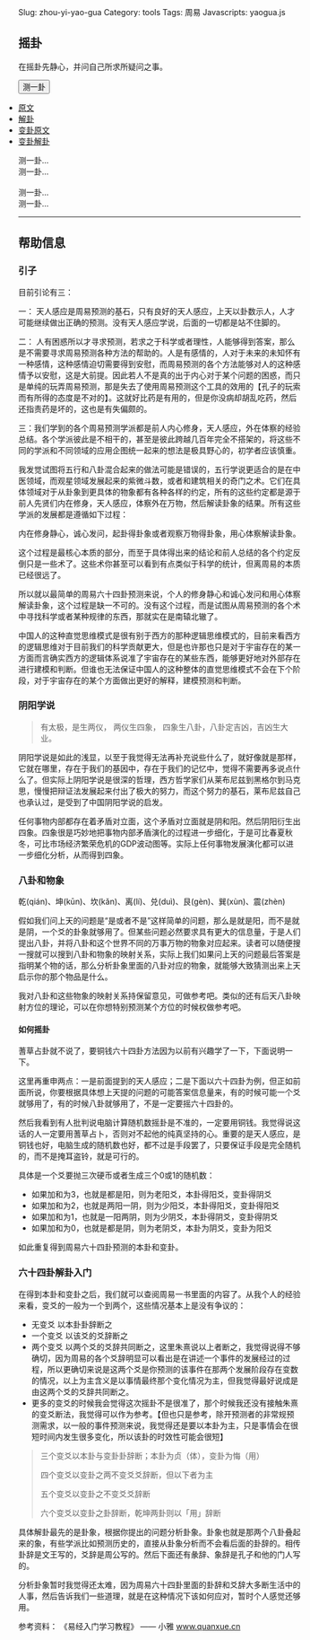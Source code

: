 Slug: zhou-yi-yao-gua
Category: tools
Tags: 周易
Javascripts: yaogua.js



## 摇卦

在摇卦先静心，并问自己所求所疑问之事。

<button onclick="yaogua();" type="button">测一卦</button>

<div>
<!-- Nav tabs -->
<ul id="tab" class="nav nav-tabs" style="padding-left:0px;" role="tablist">
<li role="presentation" class="active"><a href="#yuanwen" aria-controls="yuanwen" role="tab" data-toggle="tab">原文</a></li>
<li role="presentation"><a href="#jiegua" aria-controls="jiegua" role="tab" data-toggle="tab">解卦</a></li>
<li role="presentation"><a href="#biangua-yuanwen" aria-controls="biangua-yuanwen" role="tab" data-toggle="tab">变卦原文</a></li>
<li role="presentation"><a href="#biangua-jiegua" aria-controls="biangua-jiegua" role="tab" data-toggle="tab">变卦解卦</a></li>
</ul>

<!-- Tab panes -->
<div class="tab-content">
<div role="tabpanel" class="tab-pane active" id="yuanwen">测一卦...</div>
<div role="tabpanel" class="tab-pane" id="jiegua">测一卦...</div>
​    
<div role="tabpanel" class="tab-pane" id="biangua-yuanwen">测一卦...</div>
<div role="tabpanel" class="tab-pane" id="biangua-jiegua">测一卦...</div>
</div>
</div>



---



## 帮助信息

### 引子

目前引论有三：

一： 天人感应是周易预测的基石，只有良好的天人感应，上天以卦数示人，人才可能继续做出正确的预测。没有天人感应学说，后面的一切都是站不住脚的。

二： 人有困惑所以才寻求预测，若求之于科学或者理性，人能够得到答案，那么是不需要寻求周易预测各种方法的帮助的。人是有感情的，人对于未来的未知怀有一种感情，这种感情迫切需要得到安慰，而周易预测的各个方法能够对人的这种感情予以安慰，这是大前提。因此若人不是真的出于内心对于某个问题的困惑，而只是单纯的玩弄周易预测，那是失去了使用周易预测这个工具的效用的【孔子的玩索而有所得的态度是不对的】。这就好比药是有用的，但是你没病却胡乱吃药，然后还指责药是坏的，这也是有失偏颇的。

三：我们学到的各个周易预测学派都是前人内心修身，天人感应，外在体察的经验总结。各个学派彼此是不相干的，甚至是彼此跨越几百年完全不搭架的，将这些不同的学派和不同领域的应用企图统一起来的想法是极具野心的，初学者应该慎重。

我发觉试图将五行和八卦混合起来的做法可能是错误的，五行学说更适合的是在中医领域，而观星领域发展起来的紫微斗数，或者和建筑相关的奇门之术。它们在具体领域对于从卦象到更具体的物象都有各种各样的约定，所有的这些约定都是源于前人先贤们内在修身，天人感应，体察外在万物，然后解读卦象的结果。所有这些学派的发展都是遵循如下过程：

内在修身静心，诚心发问，起卦得卦象或者观察万物得卦象，用心体察解读卦象。

这个过程是最核心本质的部分，而至于具体得出来的结论和前人总结的各个约定反倒只是一些术了。这些术你甚至可以看到有点类似于科学的统计，但离周易的本质已经很远了。

所以就以最简单的周易六十四卦预测来说，个人的修身静心和诚心发问和用心体察解读卦象，这个过程是缺一不可的。没有这个过程，而是试图从周易预测的各个术中寻找科学或者某种规律的东西，那就实在是南辕北辙了。

中国人的这种直觉思维模式是很有别于西方的那种逻辑思维模式的，目前来看西方的逻辑思维对于目前我们的科学贡献更大，但是也许那也只是对于宇宙存在的某一方面而言确实西方的逻辑体系说准了宇宙存在的某些东西，能够更好地对外部存在进行建模和判断。但谁也无法保证中国人的这种整体的直觉思维模式不会在下个阶段，对于宇宙存在的某个方面做出更好的解释，建模预测和判断。

### 阴阳学说

> 有太极，是生两仪， 两仪生四象， 四象生八卦，八卦定吉凶，吉凶生大业。

阴阳学说是如此的浅显，以至于我觉得无法再补充说些什么了，就好像就是那样，它就在哪里，存在于我们的基因中，存在于我们的记忆中，觉得不需要再多说点什么了。但实际上阴阳学说是很深的哲理，西方哲学家们从莱布尼兹到黑格尔到马克思，慢慢把辩证法发展起来付出了极大的努力，而这个努力的基石，莱布尼兹自己也承认过，是受到了中国阴阳学说的启发。

任何事物内部都存在着矛盾对立面，这个矛盾对立面就是阴和阳。然后阴阳衍生出四象。四象很是巧妙地把事物内部矛盾演化的过程进一步细化，于是可比春夏秋冬，可比市场经济繁荣危机的GDP波动图等。实际上任何事物发展演化都可以进一步细化分析，从而得到四象。

### 八卦和物象

乾(qián)、坤(kūn)、坎(kǎn)、离(lí)、兑(duì)、艮(gèn)、巽(xùn)、震(zhèn)

假如我们问上天的问题是“是或者不是”这样简单的问题，那么是就是阳，而不是就是阴，一个爻的卦象就够用了。但某些问题必然要求具有更大的信息量，于是人们提出八卦，并将八卦和这个世界不同的万事万物的物象对应起来。读者可以随便搜一搜就可以搜到八卦和物象的映射关系，实际上我们如果问上天的问题最后答案是指明某个物的话，那么分析卦象里面的八卦对应的物象，就能够大致猜测出来上天启示你的那个物品是什么。

我对八卦和这些物象的映射关系持保留意见，可做参考吧。类似的还有后天八卦映射方位的理论，可以在你想特别预测某个方位的时候权做参考吧。

#### 如何摇卦

蓍草占卦就不说了，要铜钱六十四卦方法因为以前有兴趣学了一下，下面说明一下。

这里再重申两点：一是前面提到的天人感应；二是下面以六十四卦为例，但正如前面所说，你要根据具体想上天提的问题的可能答案信息量来，有的时候可能一个爻就够用了，有的时候八卦就够用了，不是一定要摇六十四卦的。

然后我看到有人批判说电脑计算随机数摇卦是不准的，一定要用铜钱。我觉得说这话的人一定要用蓍草占卜，否则对不起他的纯真坚持的心。重要的是天人感应，是铜钱也好，电脑生成的随机数也好，都不过是手段罢了，只要保证手段是完全随机的，而不是掩耳盗铃，就是可行的。

具体是一个爻要抛三次硬币或者生成三个0或1的随机数：

- 如果加和为3，也就是都是阳，则为老阳爻，本卦得阳爻，变卦得阴爻
- 如果加和为2，也就是两阳一阴，则为少阳爻，本卦得阳爻，变卦得阳爻
- 如果加和为1，也就是一阳两阴，则为少阴爻，本卦得阴爻，变卦得阴爻
- 如果加和为0，也就是都是阴，则为老阴爻，本卦为阴爻，变卦为阳爻

如此重复得到周易六十四卦预测的本卦和变卦。

### 六十四卦解卦入门

在得到本卦和变卦之后，我们就可以查阅周易一书里面的内容了。从我个人的经验来看，变爻的一般为一个到两个，这些情况基本上是没有争议的：

- 无变爻 以本卦卦辞断之
- 一个变爻 以该爻的爻辞断之
- 两个变爻 以两个爻的爻辞共同断之，这里朱熹说以上者断之，我觉得说得不够确切，因为周易的各个爻辞明显可以看出是在讲述一个事件的发展经过的过程，所以更确切来说是这两个爻是你预测的该事件在那两个发展阶段存在变数的情况，以上为主含义是以事情最终那个变化情况为主，但我觉得最好说成是由这两个爻的爻辞共同断之。
- 更多的变爻的时候我会觉得这次摇卦不是很准了，那个时候我还没有接触朱熹的变爻断法，我觉得可以作为参考。【但也只是参考，除开预测者的非常规预测需求，以一般的事件预测来说，我觉得还是要以本卦为主，只是事情会在很短时间内发生很多变化，所以该卦的时效性可能会很短】

> 三个变爻以本卦与变卦卦辞断；本卦为贞（体），变卦为悔（用）
>
> 四个变爻以变卦之两不变爻爻辞断，但以下者为主
>
> 五个变爻以变卦之不变爻爻辞断
>
> 六个变爻以变卦之卦辞断，乾坤两卦则以「用」辞断

具体解卦最先的是卦象，根据你提出的问题分析卦象。卦象也就是那两个八卦叠起来的象，有些学派比如预测历史的，直接从卦象分析而不会看后面的卦辞的。相传卦辞是文王写的，爻辞是周公写的。然后下面还有彖辞、象辞是孔子和他的门人写的。

分析卦象暂时我觉得还太难，因为周易六十四卦里面的卦辞和爻辞大多断生活中的人事，然后告诉我们一些道理，就是在这种情况下该如何应对，暂时个人感觉还够用。



参考资料： 《易经入门学习教程》 —— 小雅 www.quanxue.cn

